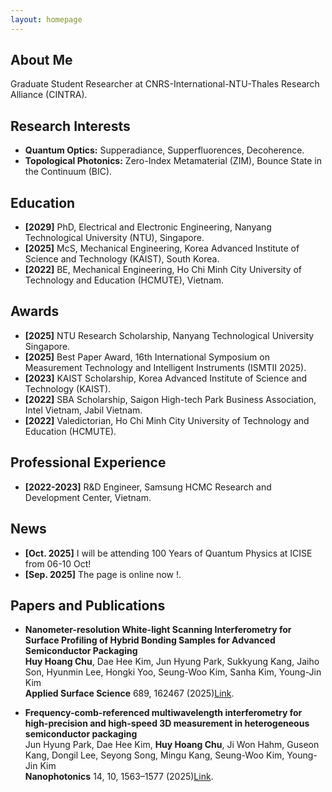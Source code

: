 ```yaml
---
layout: homepage
---
```


## About Me
Graduate Student Researcher at CNRS-International-NTU-Thales Research Alliance (CINTRA).

## Research Interests
- **Quantum Optics:** Supperadiance, Supperfluorences, Decoherence.
- **Topological Photonics:** Zero-Index Metamaterial (ZIM), Bounce State in the Continuum (BIC).

## Education
- **[2029]** PhD, Electrical and Electronic Engineering, Nanyang Technological University (NTU), Singapore.
- **[2025]** McS, Mechanical Engineering, Korea Advanced Institute of Science and Technology (KAIST), South Korea.
- **[2022]** BE, Mechanical Engineering, Ho Chi Minh City University of Technology and Education (HCMUTE), Vietnam.
   
## Awards
- **[2025]** NTU Research Scholarship, Nanyang Technological University Singapore.
- **[2025]** Best Paper Award, 16th International Symposium on Measurement Technology and Intelligent Instruments (ISMTII 2025).
- **[2023]** KAIST Scholarship, Korea Advanced Institute of Science and Technology (KAIST).
- **[2022]** SBA Scholarship, Saigon High-tech Park Business Association, Intel Vietnam, Jabil Vietnam.
- **[2022]** Valedictorian, Ho Chi Minh City University of Technology and Education (HCMUTE).
  
## Professional Experience
- **[2022-2023]** R&D Engineer, Samsung HCMC Research and Development Center, Vietnam.
  
## News

- **[Oct. 2025]** I will be attending 100 Years of Quantum Physics at ICISE from 06-10 Oct!
- **[Sep. 2025]** The page is online now !.

## Papers and Publications
- **Nanometer-resolution White-light Scanning Interferometry for Surface Profiling of Hybrid Bonding Samples for Advanced Semiconductor Packaging**  
  **Huy Hoang Chu**, Dae Hee Kim, Jun Hyung Park, Sukkyung Kang, Jaiho Son, Hyunmin Lee, Hongki Yoo, Seung-Woo Kim, Sanha Kim, Young-Jin Kim  
 **Applied Surface Science** 689, 162467 (2025)[Link](https://www.sciencedirect.com/science/article/abs/pii/S0169433225001795).
  
- **Frequency-comb-referenced multiwavelength interferometry for high-precision and high-speed 3D measurement in heterogeneous semiconductor packaging**  
  Jun Hyung Park, Dae Hee Kim, **Huy Hoang Chu**, Ji Won Hahm, Guseon Kang, Dongil Lee, Seyong Song, Mingu Kang, Seung-Woo Kim, Young-Jin Kim  
  **Nanophotonics** 14, 10, 1563–1577 (2025)[Link](https://www.degruyterbrill.com/document/doi/10.1515/nanoph-2024-0578/html).

